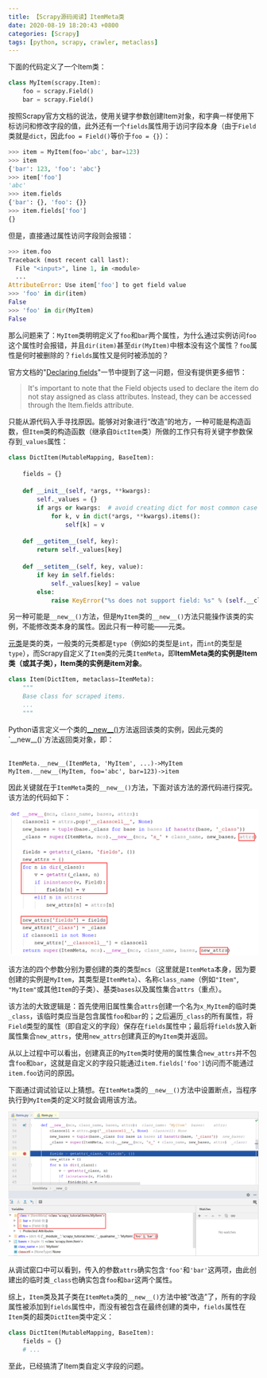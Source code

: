 ```yaml
---
title: 【Scrapy源码阅读】ItemMeta类
date: 2020-08-19 18:20:43 +0800
categories: [Scrapy]
tags: [python, scrapy, crawler, metaclass]
---
```

下面的代码定义了一个Item类：

```python
class MyItem(scrapy.Item):
    foo = scrapy.Field()
    bar = scrapy.Field()
```

按照Scrapy官方文档的说法，使用关键字参数创建Item对象，和字典一样使用下标访问和修改字段的值，此外还有一个`fields`属性用于访问字段本身（由于`Field`类就是`dict`，因此`foo = Field()`等价于`foo = {}`）：

```python
>>> item = MyItem(foo='abc', bar=123)
>>> item
{'bar': 123, 'foo': 'abc'}
>>> item['foo']
'abc'
>>> item.fields
{'bar': {}, 'foo': {}}
>>> item.fields['foo']
{}
```

但是，直接通过属性访问字段则会报错：

```python
>>> item.foo
Traceback (most recent call last):
  File "<input>", line 1, in <module>
  ...
AttributeError: Use item['foo'] to get field value
>>> 'foo' in dir(item)
False
>>> 'foo' in dir(MyItem)
False
```

那么问题来了：`MyItem`类明明定义了`foo`和`bar`两个属性，为什么通过实例访问`foo`这个属性时会报错，并且`dir(item)`甚至`dir(MyItem)`中根本没有这个属性？`foo`属性是何时被删除的？`fields`属性又是何时被添加的？

官方文档的"[Declaring fields](https://docs.scrapy.org/en/latest/topics/items.html#declaring-fields)"一节中提到了这一问题，但没有提供更多细节：

> It's important to note that the Field objects used to declare the item do not stay assigned as class attributes. Instead, they can be accessed through the Item.fields attribute.

只能从源代码入手寻找原因。能够对对象进行“改造”的地方，一种可能是构造函数，但`Item`类的构造函数（继承自`DictItem`类）所做的工作只有将关键字参数保存到`_values`属性：

```python
class DictItem(MutableMapping, BaseItem):

    fields = {}

    def __init__(self, *args, **kwargs):
        self._values = {}
        if args or kwargs:  # avoid creating dict for most common case
            for k, v in dict(*args, **kwargs).items():
                self[k] = v

    def __getitem__(self, key):
        return self._values[key]

    def __setitem__(self, key, value):
        if key in self.fields:
            self._values[key] = value
        else:
            raise KeyError("%s does not support field: %s" % (self.__class__.__name__, key))  
```

另一种可能是`__new__()`方法，但是`MyItem`类的`__new__()`方法只能操作该类的实例，不能修改类本身的属性。因此只有一种可能——元类。

[元类](https://docs.python.org/3/reference/datamodel.html#metaclasses)是类的类，一般类的元类都是`type`（例如`5`的类型是`int`，而`int`的类型是`type`），而Scrapy自定义了`Item`类的元类`ItemMeta`，即**ItemMeta类的实例是Item类（或其子类），Item类的实例是item对象**。

```python
class Item(DictItem, metaclass=ItemMeta):
    """
    Base class for scraped items.
    ...
    """
```

Python语言定义一个类的[\_\_new__()](https://docs.python.org/3/reference/datamodel.html#object.__new__)方法返回该类的实例，因此元类的`__new__()`方法返回类对象，即：
```

ItemMeta.__new__(ItemMeta, 'MyItem', ...)->MyItem
MyItem.__new__(MyItem, foo='abc', bar=123)->item
```

因此关键就在于`ItemMeta`类的`__new__()`方法，下面对该方法的源代码进行探究。该方法的代码如下：

![ItemMeta.__new__()](/assets/images/scrapy-source-code-itemmeta/ItemMeta.__new__.png)

该方法的四个参数分别为要创建的类的类型`mcs`（这里就是`ItemMeta`本身，因为要创建的实例是`MyItem`，其类型是`ItemMeta`）、名称`class_name`（例如`"Item"`, `"MyItem"`或其他`Item`的子类）、基类`bases`以及属性集合`attrs`（重点）。

该方法的大致逻辑是：首先使用旧属性集合`attrs`创建一个名为`x_MyItem`的临时类`_class`，该临时类应当是包含属性`foo`和`bar`的；之后遍历`_class`的所有属性，将`Field`类型的属性（即自定义的字段）保存在`fields`属性中；最后将`fields`放入新属性集合`new_attrs`，使用`new_attrs`创建真正的`MyItem`类并返回。

从以上过程中可以看出，创建真正的`MyItem`类时使用的属性集合`new_attrs`并不包含`foo`和`bar`，这就是自定义的字段只能通过`item.fields['foo']`访问而不能通过`item.foo`访问的原因。

下面通过调试验证以上猜想。在`ItemMeta`类的`__new__()`方法中设置断点，当程序执行到`MyItem`类的定义时就会调用该方法。

![调试ItemMeta.__new__()](/assets/images/scrapy-source-code-itemmeta/调试ItemMeta.__new__.png)

从调试窗口中可以看到，传入的参数`attrs`确实包含`'foo'`和`'bar'`这两项，由此创建出的临时类`_class`也确实包含`foo`和`bar`这两个属性。

综上，`Item`类及其子类在`ItemMeta`类的`__new__()`方法中被“改造”了，所有的字段属性被添加到`fields`属性中，而没有被包含在最终创建的类中，`fields`属性在`Item`类的超类`DictItem`类中定义：

```python
class DictItem(MutableMapping, BaseItem):
    fields = {}
    # ...
```

至此，已经搞清了Item类自定义字段的问题。
